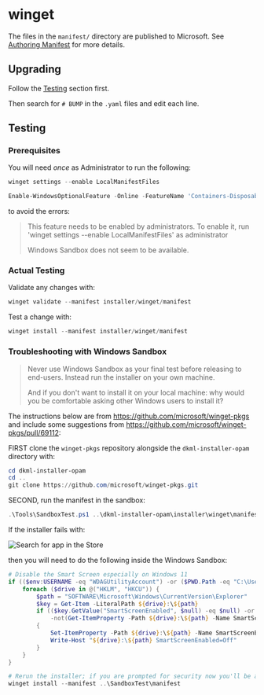 # winget

The files in the `manifest/` directory are published to Microsoft. See
[Authoring Manifest](https://github.com/microsoft/winget-pkgs/blob/master/AUTHORING_MANIFESTS.md)
for more details.

## Upgrading

Follow the [Testing](#testing) section first.

Then search for `# BUMP` in the `.yaml` files and edit each line.

## Testing

### Prerequisites

You will need *once* as Administrator to run the following:

```powershell
winget settings --enable LocalManifestFiles

Enable-WindowsOptionalFeature -Online -FeatureName 'Containers-DisposableClientVM'
```

to avoid the errors:

> This feature needs to be enabled by administrators. To enable it, run 'winget settings --enable LocalManifestFiles' as administrator
>
> Windows Sandbox does not seem to be available.

### Actual Testing

Validate any changes with:

```powershell
winget validate --manifest installer/winget/manifest
```

Test a change with:

```powershell
winget install --manifest installer/winget/manifest
```

### Troubleshooting with Windows Sandbox

> Never use Windows Sandbox as your final test before releasing to end-users.
> Instead run the installer on your own machine.
> 
> And if you don't want to install it on your local machine:
> why would you be comfortable asking other Windows users to install it?

The instructions below are from https://github.com/microsoft/winget-pkgs and
include some suggestions from https://github.com/microsoft/winget-pkgs/pull/69112:

FIRST clone the `winget-pkgs` repository alongside the `dkml-installer-opam`
directory with:

```powershell
cd dkml-installer-opam
cd ..
git clone https://github.com/microsoft/winget-pkgs.git
```

SECOND, run the manifest in the sandbox:

```powershell
.\Tools\SandboxTest.ps1 ..\dkml-installer-opam\installer\winget\manifest
```

If the installer fails with:

![Search for app in the Store](https://user-images.githubusercontent.com/71855677/184410812-08ba2ab8-8c3d-490d-8c38-b6b3a6df41a4.png)

then you will need to do the following inside the Windows Sandbox:

```powershell
# Disable the Smart Screen especially on Windows 11
if (($env:USERNAME -eq "WDAGUtilityAccount") -or ($PWD.Path -eq "C:\Users\WDAGUtilityAccount\Desktop\winget-pkgs")) {
    foreach ($drive in @("HKLM", "HKCU")) {
        $path = "SOFTWARE\Microsoft\Windows\CurrentVersion\Explorer"
        $key = Get-Item -LiteralPath ${drive}:\${path}
        if (($key.GetValue("SmartScreenEnabled", $null) -eq $null) -or
            -not(Get-ItemProperty -Path ${drive}:\${path} -Name SmartScreenEnabled))
        {
            Set-ItemProperty -Path ${drive}:\${path} -Name SmartScreenEnabled -Value Off -Force
            Write-Host "${drive}:\${path} SmartScreenEnabled=Off"
        }
    }
}

# Rerun the installer; if you are prompted for security now you'll be able to click through it
winget install --manifest ..\SandboxTest\manifest
```
